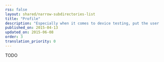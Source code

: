 ```yaml
---
rss: false
layout: shared/narrow-subdirectories-list
title: "Profile"
description: "Especially when it comes to device testing, put the user first."
published_on: 2015-04-13
updated_on: 2015-06-08
order: 3
translation_priority: 0
---
```


TODO
